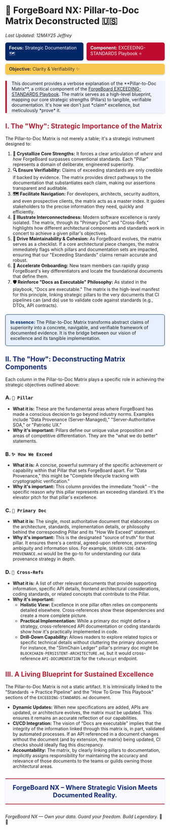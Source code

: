 # 🧭 ForgeBoard NX: Pillar-to-Doc Matrix Deconstructed 🇺🇸
*Last Updated: 12MAY25 Jeffrey*

<div style="display: flex; flex-wrap: wrap; gap: 10px; margin-bottom: 20px;">
  <div style="background-color: #002868; color: white; padding: 8px 12px; border-radius: 6px; flex: 1; min-width: 150px; box-shadow: 0 2px 4px rgba(0,0,0,0.2);">
    <strong>Focus:</strong> Strategic Documentation 🗺️
  </div>
  <div style="background-color: #BF0A30; color: white; padding: 8px 12px; border-radius: 6px; flex: 1; min-width: 150px; box-shadow: 0 2px 4px rgba(0,0,0,0.2);">
    <strong>Component:</strong> EXCEEDING-STANDARDS Playbook ⭐️
  </div>
  <div style="background-color: #F9C74F; color: #333; padding: 8px 12px; border-radius: 6px; flex: 1; min-width: 150px; box-shadow: 0 2px 4px rgba(0,0,0,0.2);">
    <strong>Objective:</strong> Clarity & Verifiability ✨
  </div>
</div>

<div style="border-left: 5px solid #B22234; padding-left: 15px; margin: 20px 0; background-color: #F0F4FF; box-shadow: 0 2px 4px rgba(0,0,0,0.1);">
This document provides a verbose explanation of the **Pillar-to-Doc Matrix**, a critical component of the <a href="../forgeboard-frontend/src/assets/documentation/EXCEEDING-STANDARDS.md">ForgeBoard EXCEEDING-STANDARDS Playbook</a>. The matrix serves as a high-level blueprint, mapping our core strategic strengths (Pillars) to tangible, verifiable documentation. It's how we don't just *claim* excellence, but meticulously *prove* it.
</div>

## <span style="color:#B22234; font-weight:bold;">I. The "Why": Strategic Importance of the Matrix</span>

The Pillar-to-Doc Matrix is not merely a table; it's a strategic instrument designed to:

1.  **🎯 Crystallize Core Strengths:** It forces a clear articulation of *where* and *how* ForgeBoard surpasses conventional standards. Each "Pillar" represents a domain of deliberate, engineered superiority.
2.  **🔍 Ensure Verifiability:** Claims of exceeding standards are only credible if backed by evidence. The matrix provides direct pathways to the documentation that substantiates each claim, making our assertions transparent and auditable.
3.  **🗺️ Facilitate Navigation:** For developers, architects, security auditors, and even prospective clients, the matrix acts as a master index. It guides stakeholders to the precise information they need, quickly and efficiently.
4.  **🔗 Illustrate Interconnectedness:** Modern software excellence is rarely isolated. The matrix, through its "Primary Doc" and "Cross-Refs," highlights how different architectural components and standards work in concert to achieve a given pillar's objectives.
5.  **🔄 Drive Maintainability & Cohesion:** As ForgeBoard evolves, the matrix serves as a checklist. If a core architectural piece changes, the matrix immediately flags which pillars and documentation sets are impacted, ensuring that our "Exceeding Standards" claims remain accurate and robust.
6.  **🚀 Accelerate Onboarding:** New team members can rapidly grasp ForgeBoard's key differentiators and locate the foundational documents that define them.
7.  **🛡️ Reinforce "Docs as Executable" Philosophy:** As stated in the playbook, "Docs are executable." The matrix is the high-level manifest for this principle, linking strategic pillars to the very documents that CI pipelines can (and do) use to validate code against standards (e.g., DTOs, API contracts).

<div style="background-color: #E6F0FF; border: 1px solid #002868; padding: 15px; margin: 20px 0; border-radius: 6px; box-shadow: 0 1px 3px rgba(0,0,0,0.1);">
  <strong style="color:#002868;">In essence:</strong> The Pillar-to-Doc Matrix transforms abstract claims of superiority into a concrete, navigable, and verifiable framework of documented evidence. It is the bridge between our vision of excellence and its tangible implementation.
</div>

## <span style="color:#0C2677; font-weight:bold;">II. The "How": Deconstructing Matrix Components</span>

Each column in the Pillar-to-Doc Matrix plays a specific role in achieving the strategic objectives outlined above:

### A. `🚩 Pillar`
*   **What it is:** These are the fundamental areas where ForgeBoard has made a conscious decision to go beyond industry norms. Examples include "Data Provenance (Server-Managed)," "Server-Authoritative SOA," or "Patriotic UX."
*   **Why it's important:** Pillars define our unique value proposition and areas of competitive differentiation. They are the "what we do better" statements.

### B. `✨ How We Exceed`
*   **What it is:** A concise, powerful summary of the specific achievement or capability within that Pillar that sets ForgeBoard apart. For "Data Provenance," this might be "Complete lifecycle tracking with cryptographic verification."
*   **Why it's important:** This column provides the immediate "hook" – the specific reason *why* this pillar represents an exceeding standard. It's the elevator pitch for that pillar's excellence.

### C. `📄 Primary Doc`
*   **What it is:** The single, most authoritative document that elaborates on the architecture, standards, implementation details, or philosophy behind the corresponding Pillar and its "How We Exceed" statement.
*   **Why it's important:** This is the designated "source of truth" for that pillar. It ensures there's a central, agreed-upon reference, preventing ambiguity and information silos. For example, `SERVER-SIDE-DATA-PROVENANCE.md` would be the go-to for understanding our data provenance strategy in depth.

### D. `🔗 Cross‑Refs`
*   **What it is:** A list of other relevant documents that provide supporting information, specific API details, frontend architectural considerations, coding standards, or related concepts that contribute to the Pillar.
*   **Why it's important:**
    *   **Holistic View:** Excellence in one pillar often relies on components detailed elsewhere. Cross-references show these dependencies and create a more complete picture.
    *   **Practical Implementation:** While a primary doc might define a strategy, cross-referenced API documentation or coding standards show how it's practically implemented in code.
    *   **Drill-Down Capability:** Allows readers to explore related topics or specific technical details without cluttering the primary document. For instance, the "SlimChain Ledger" pillar's primary doc might be `BLOCKCHAIN-PERSISTENT-ARCHITECTURE.md`, but it would cross-reference `API-DOCUMENTATION` for the `txReceipt` endpoint.

## <span style="color:#B22234; font-weight:bold;">III. A Living Blueprint for Sustained Excellence</span>

The Pillar-to-Doc Matrix is not a static artifact. It is intrinsically linked to the "Standards → Practice Pipeline" and the "How To Grow This Playbook" sections of the `EXCEEDING-STANDARDS.md` document.

*   **Dynamic Updates:** When new specifications are added, APIs are updated, or architecture evolves, the matrix *must* be updated. This ensures it remains an accurate reflection of our capabilities.
*   **CI/CD Integration:** The vision of "Docs are executable" implies that the integrity of the information linked through this matrix is, in part, validated by automated processes. If an API referenced in a document changes without the document (and by extension, the matrix) being updated, CI checks should ideally flag this discrepancy.
*   **Accountability:** The matrix, by clearly linking pillars to documentation, implicitly assigns responsibility for maintaining the accuracy and relevance of those documents to the teams or guilds owning those architectural areas.

<div style="text-align: center; margin: 30px 0; font-size: 20px; color: #0C2677; font-weight: bold; border-top: 2px solid #B22234; border-bottom: 2px solid #B22234; padding: 15px; background-color: #F8FAFF; box-shadow: 0 2px 4px rgba(0,0,0,0.08);">
ForgeBoard NX – Where Strategic Vision Meets Documented Reality.
</div>

*ForgeBoard NX — Own your data. Guard your freedom. Build Legendary.* 🦅✨
